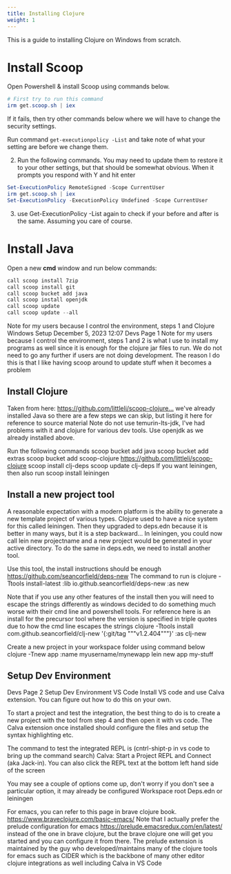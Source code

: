 ```yaml
---
title: Installing Clojure
weight: 1
---
```


This is a guide to installing Clojure on Windows from scratch.

# Install Scoop

Open Powershell & install Scoop using commands below.

```ps1
# First try to run this command
irm get.scoop.sh | iex
```

If it fails, then try other commands below where we will have
to change the security settings.

Run command `get-executionpolicy -List` and take note of
what your setting are before we change them.

2. Run the following commands. You may need to update them
  to restore it to your other settings, but that should be
  somewhat obvious.
  When it prompts you respond with Y and hit enter
  ```ps1
  Set-ExecutionPolicy RemoteSigned -Scope CurrentUser
  irm get.scoop.sh | iex
  Set-ExecutionPolicy -ExecutionPolicy Undefined -Scope CurrentUser
  ```

3. use Get-ExecutionPolicy -List again to check if your
  before and after is the same. Assuming you care of
  course.

# Install Java

Open a new **cmd** window and run below commands:

```ps1
call scoop install 7zip
call scoop install git
call scoop bucket add java
call scoop install openjdk
call scoop update
call scoop update --all
```

Note for my users because I control the environment, steps 1 and
Clojure Windows Setup
December 5, 2023 12:07
Devs Page 1
Note for my users because I control the environment, steps 1 and
2 is what I use to install my programs as well since it is enough
for the clojure jar files to run. We do not need to go any
further if users are not doing development. The reason I do this
is that I like having scoop around to update stuff when it
becomes a problem

## Install Clojure

Taken from here: https://github.com/littleli/scoop-clojure…
we've already installed Java so there are a few steps we can
skip, but listing it here for reference to source material
Note do not use temurin-lts-jdk, I've had problems with
it and clojure for various dev tools. Use openjdk as we
already installed above.

Run the following commands
scoop bucket add java
scoop bucket add extras
scoop bucket add scoop-clojure
https://github.com/littleli/scoop-clojure
scoop install clj-deps
scoop update clj-deps
If you want leiningen, then also run scoop install
leiningen

## Install a new project tool

A reasonable expectation with a modern platform is the
ability to generate a new template project of various types.
Clojure used to have a nice system for this called leiningen.
Then they upgraded to deps.edn because it is better in many
ways, but it is a step backward…
In leiningen, you could now call lein new projectname
and a new project would be generated in your active
directory. To do the same in deps.edn, we need to install
another tool.

Use this tool, the install instructions should be enough
https://github.com/seancorfield/deps-new
The command to run is
clojure -Ttools install-latest :lib
io.github.seancorfield/deps-new :as new

Note that if you use any other features of the install then you will need to escape the
strings differently as windows decided to do something much worse with their cmd line
and powershell tools. For reference here is an install for the precursor tool where the
version is specified in triple quotes due to how the cmd line escapes the strings
clojure -Ttools install com.github.seancorfield/clj-new '{:git/tag """v1.2.404"""}' :as
clj-new

Create a new project in your workspace folder using command below
clojure -Tnew app :name myusername/mynewapp
lein new app my-stuff

## Setup Dev Environment

Devs Page 2
Setup Dev Environment
VS Code
Install VS code and use Calva extension. You can figure
out how to do this on your own.

To start a project and test the integration, the best
thing to do is to create a new project with the tool from
step 4 and then open it with vs code. The Calva extension
once installed should configure the files and setup the
syntax highlighting etc.

The command to test the integrated REPL is (cntrl-shipt-p
in vs code to bring up the command search) Calva: Start a
Project REPL and Connect (aka Jack-in). You can also
click the REPL text at the bottom left hand side of the
screen

You may see a couple of options come up, don't worry if
you don't see a particular option, it may already be
configured
Workspace root
Deps.edn or leiningen

For emacs, you can refer to this page in brave clojure book.
https://www.braveclojure.com/basic-emacs/
Note that I actually prefer the prelude configuration for
emacs https://prelude.emacsredux.com/en/latest/ instead
of the one in brave clojure, but the brave clojure one
will get you started and you can configure it from there.
The prelude extension is maintained by the guy who
developed/maintains many of the clojure tools for emacs
such as CIDER which is the backbone of many other editor
clojure integrations as well including Calva in VS Code
